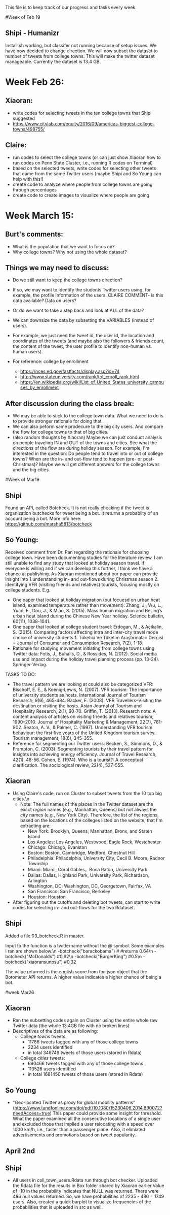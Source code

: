 This file is to keep track of our progress and tasks every week.

#Week of Feb 19
## Shipi - Humanizr 
Install.sh working, but classifer not running because of setup issues. 
We have now decided to change direction. 
We will now subset the dataset to number of tweets from college towns. 
This will make the twitter dataset manageable. Currently the dataset is 13.4 GB. 

# Week Feb 26:
## Xiaoran:
* write codes for selecting tweets in the ten college towns that Shipi suggested 
* https://www.citylab.com/equity/2016/09/americas-biggest-college-towns/498755/
## Claire:
* run codes to select the college towns 
(or can just show Xiaoran how to run codes on Penn State Cluster, i.e., running R codes on Terminal)
* based on the selected tweets, write codes for selecting other tweets that came 
		from the same Twitter users (maybe Shipi and So Young can help with this!)
* create code to analyze where people from college towns are going through percentages
* create code to create images to visualize where people are going

# Week March 15:
## Burt's comments:
* What is the population that we want to focus on?
* Why college towns? Why not using the whole dataset?
## Things we may need to discuss:
* Do we still want to keep the college towns direction? 
* If so, we may want to identify the students Twitter users using, for example, 
     the profile information of the users.
	CLAIRE COMMENT- is this data available? Data on users?

* Or do we want to take a step back and look at ALL of the data? 
* We can downsize the data by subsetting the VARIABLES (instead of users). 
* For example, we just need the tweet id, the user id, the location and coordinates of the tweets 
	(and maybe also the followers & friends count, the content of the tweet, 
	the user profile to identify non-human vs. human users).
* For reference: college by enrollment 
	- https://nces.ed.gov/fastfacts/display.asp?id=74
	- http://www.stateuniversity.com/rank/tot_enroll_rank.html
	- https://en.wikipedia.org/wiki/List_of_United_States_university_campuses_by_enrollment
## After discussion during the class break:
* We may be able to stick to the college town data. 
	What we need to do is to provide stronger rationale for doing that.
* We can also peform same prodecure to the big city users. 
	And compare the flow for college towns to that of big cities.
* (also random thoughts by Xiaoran) Maybe we can just conduct analysis on people traveling 
	IN and OUT of the towns and cities. 
	See what the directions of the flow are during holiday season. 
	For example, I'm interested in the question: 
	Do people tend to travel into or out of college towns? 
	When are the in- and out-flow tend to happen (pre- or post-Christmas)? 
	Maybe we will get different answers for the college towns and the big cities.

#Week of Mar19
## Shipi
Found an API, called Botcheck. 
	It is not really checking if the tweet is organization butchecks for tweet being a bot. 
	It returns a probablity of an account being a bot. 
	More info here: https://github.com/marsha5813/botcheck
## So Young:
Received comment from Dr. Pan regarding the rationale for choosing college town. 
Have been documenting studies for the literature review. 
I am still unable to find any study that looked at holiday season travel.
If everyone is willing and if we can develop this further, I think we have a chance at publishing. 
As Xiaoran mentioned about our paper can provide insight into 
	1.understanding in- and out-flows during Christmas season
	2. identifying VFR (visiting friends and relatives) tourists, focusing mostly on college students.
E.g. 
* One paper that looked at holiday migration (but focuesd on urban heat island, examined temperature rather than movement): 
	Zhang, J., Wu, L., Yuan, F., Dou, J., & Miao, S. (2015). Mass human migration and Beijing’s urban heat island during the Chinese New Year holiday. Science bulletin, 60(11), 1038-1041.
* One paper that looked at college student travel: 
	Erdogan, M., & Açikalin, S. (2015). Comparing factors affecting intra and inter-city travel mode choice of university students 1. Tüketici Ve Tüketim Araştırmaları Dergisi = Journal of Consumer and Consumption Research, 7(2), 1-18. 
* Rationale for studying movement initiating from college towns using Twitter data: 
	Fotis, J., Buhalis, D., & Rossides, N. (2012). Social media use and impact during the holiday travel planning process (pp. 13-24). Springer-Verlag.

TASKS TO DO:
* The travel pattern we are looking at could also be categorized VFR:
	Bischoff, E. E., & Koenig‐Lewis, N. (2007). VFR tourism: The importance of university students as hosts. International Journal of Tourism Research, 9(6), 465-484.
	Backer, E. (2008). VFR Travellers–Visiting the destination or visiting the hosts. Asian Journal of Tourism and Hospitality Research, 2(1), 60-70.
	Griffin, T. (2013). Research note: A content analysis of articles on visiting friends and relatives tourism, 1990–2010. Journal of Hospitality Marketing & Management, 22(7), 781-802.
	Seaton, A. V., & Palmer, C. (1997). Understanding VFR tourism behaviour: the first five years of the United Kingdom tourism survey. Tourism management, 18(6), 345-355.
* Reference for segmenting our Twitter users: 
	Becken, S., Simmons, D., & Frampton, C. (2003). Segmenting tourists by their travel pattern for insights into achieving energy efficiency. Journal of Travel Research, 42(1), 48-56.
	Cohen, E. (1974). Who is a tourist?: A conceptual clarification. The sociological review, 22(4), 527-555.
## Xiaoran
* Using Claire's code, run on Cluster to subset tweets from the 10 top big cities.\n
	- Note: The full names of the places in the Twitter dataset are the exact *region* names (e.g., Manhattan, Queens) but not always the *city* names (e.g., New York City). 
		Therefore, the list of the regions, based on the locations of the colleges listed on the website, that I'm extracting are:
		- New York: Brooklyn, Queens, Manhattan, Bronx, and Staten Island
		- Los Angeles: Los Angeles, Westwood, Eagle Rock, Westchester
		- Chicago: Chicago, Evanston
		- Boston: Boston, Cambridge, Medford, Chestnut Hill
		- Philadelphia: Philadelphia, University City, Cecil B. Moore, Radnor Township
		- Miami: Miami, Coral Gables，Boca Raton, University Park
		- Dallas: Dallas, Highland Park, University Park, Richardson, Arlington
		- Washington, DC: Washington, DC, Georgetown, Fairfax, VA
		- San Francisco: San Francisco, Berkeley
		- Houston: Houston
* After figuring out the cutoffs and deleting bot tweets, can start to write codes for selecting in- and out-flows for the two Rdataset.

## Shipi
Added a file 03_botcheck.R in master. 

Input to the function is a twittername without the @ symbol. Some examples I ran are shown below:\n
-botcheck("barackobama") #  #returns 0.64\n
-botcheck("McDonalds")   #0.62\n
-botcheck("BurgerKing") #0.5\n
-botcheck("xiaoransunpsu") #0.32

The value returned is the english score from the json object that the Botometer API returns. A higher value indicates a higher chance of being a bot. 

#week Mar26

## Xiaoran
* Ran the subsetting codes again on Cluster using the entire whole raw Twitter data (the whole 13.4GB file with no broken lines)
* Descriptives of the data are as following:
	- College *towns* tweets:
		- 11786 tweets tagged with any of those college towns
		- 2234 users identified
		- in total 346749 tweets of those users (stored in Rdata)
	- College *cities* tweets:
		- 690466 tweets tagged with any of those college towns
		- 113526 users identified
		- in total 1681450 tweets of those users (stored in Rdata)

## So Young
* "Geo-located Twitter as proxy for global mobility patterns" (https://www.tandfonline.com/doi/pdf/10.1080/15230406.2014.890072?needAccess=true) This paper could provide some insight for threshold. What the paper examined all the consecutive locations of a single user and excluded those that implied a user relocating with a speed over 1000 km/h, i.e., faster than a passenger plane. Also, it elimiated advertisements and promotions based on tweet popularity.

## April 2nd
## Shipi 
* All users in coll_town_users.Rdata run through bot checker. Uploaded the Rdata file for the results in Box folder shared by Xiaoran earlier.Value of -10 in the probability indicates that NULL was returned. There were 486 null values returned. So, we have probabilities of 2235 - 486 = 1749 users. Also, created a quick barplot to visualize frequencies of the probabilities that is uploaded in src as well. 
